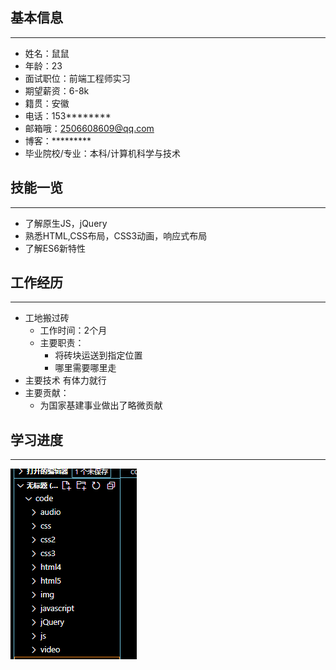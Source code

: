 ## 基本信息
***
+ 姓名：鼠鼠
+ 年龄：23
+ 面试职位：前端工程师实习
+ 期望薪资：6-8k
+ 籍贯：安徽
+ 电话：153********
+ 邮箱哦：2506608609@qq.com
+ 博客：*********
+ 毕业院校/专业：本科/计算机科学与技术




## 技能一览
***
+ 了解原生JS，jQuery
+ 熟悉HTML,CSS布局，CSS3动画，响应式布局
+ 了解ES6新特性
  
##  工作经历
***
+ 工地搬过砖
     + 工作时间：2个月
     + 主要职责：
         + 将砖块运送到指定位置  
         + 哪里需要哪里走
+ 主要技术 有体力就行
+ 主要贡献：
     + 为国家基建事业做出了略微贡献   


## 学习进度
***
![图 1](.\img/9bb3c10db0004a4f4244383d4bd61042d5c79ed603e6324cf3aec6b2c35f294c.png)  
